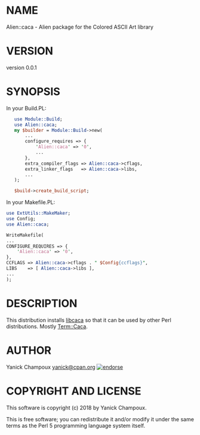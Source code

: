 # NAME

Alien::caca - Alien package for the Colored ASCII Art library

# VERSION

version 0.0.1

# SYNOPSIS 

In your Build.PL:

```perl
   use Module::Build;
   use Alien::caca;
   my $builder = Module::Build->new(
       ...
       configure_requires => {
           'Alien::caca' => '0',
           ...
       },
       extra_compiler_flags => Alien::caca->cflags,
       extra_linker_flags   => Alien::caca->libs,
       ...
   );

   $build->create_build_script;
```

In your Makefile.PL:

```perl
use ExtUtils::MakeMaker;
use Config;
use Alien::caca;

WriteMakefile(
...
CONFIGURE_REQUIRES => {
    'Alien::caca' => '0',
},
CCFLAGS => Alien::caca->cflags . " $Config{ccflags}",
LIBS    => [ Alien::caca->libs ],
...
);
```

# DESCRIPTION 

This distribution installs [libcaca](http://caca.zoy.org/wiki/libcaca) so that it can be used by other Perl distributions.  Mostly [Term::Caca](https://metacpan.org/pod/Term::Caca).

# AUTHOR

Yanick Champoux <yanick@cpan.org> [![endorse](http://api.coderwall.com/yanick/endorsecount.png)](http://coderwall.com/yanick)

# COPYRIGHT AND LICENSE

This software is copyright (c) 2018 by Yanick Champoux.

This is free software; you can redistribute it and/or modify it under
the same terms as the Perl 5 programming language system itself.
